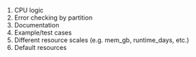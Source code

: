 1. CPU logic
2. Error checking by partition
3. Documentation 
4. Example/test cases
5. Different resource scales (e.g. mem_gb, runtime_days, etc.)
6. Default resources
